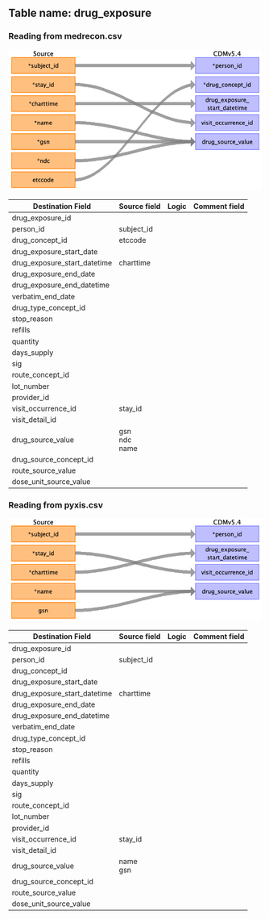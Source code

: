 ## Table name: drug_exposure

### Reading from medrecon.csv

![](md_files/image5.png)

| Destination Field | Source field | Logic | Comment field |
| --- | --- | --- | --- |
| drug_exposure_id |  |  |  |
| person_id | subject_id |  |  |
| drug_concept_id | etccode |  |  |
| drug_exposure_start_date |  |  |  |
| drug_exposure_start_datetime | charttime |  |  |
| drug_exposure_end_date |  |  |  |
| drug_exposure_end_datetime |  |  |  |
| verbatim_end_date |  |  |  |
| drug_type_concept_id |  |  |  |
| stop_reason |  |  |  |
| refills |  |  |  |
| quantity |  |  |  |
| days_supply |  |  |  |
| sig |  |  |  |
| route_concept_id |  |  |  |
| lot_number |  |  |  |
| provider_id |  |  |  |
| visit_occurrence_id | stay_id |  |  |
| visit_detail_id |  |  |  |
| drug_source_value | gsn<br>ndc<br>name |  |  |
| drug_source_concept_id |  |  |  |
| route_source_value |  |  |  |
| dose_unit_source_value |  |  |  |

### Reading from pyxis.csv

![](md_files/image6.png)

| Destination Field | Source field | Logic | Comment field |
| --- | --- | --- | --- |
| drug_exposure_id |  |  |  |
| person_id | subject_id |  |  |
| drug_concept_id |  |  |  |
| drug_exposure_start_date |  |  |  |
| drug_exposure_start_datetime | charttime |  |  |
| drug_exposure_end_date |  |  |  |
| drug_exposure_end_datetime |  |  |  |
| verbatim_end_date |  |  |  |
| drug_type_concept_id |  |  |  |
| stop_reason |  |  |  |
| refills |  |  |  |
| quantity |  |  |  |
| days_supply |  |  |  |
| sig |  |  |  |
| route_concept_id |  |  |  |
| lot_number |  |  |  |
| provider_id |  |  |  |
| visit_occurrence_id | stay_id |  |  |
| visit_detail_id |  |  |  |
| drug_source_value | name<br>gsn |  |  |
| drug_source_concept_id |  |  |  |
| route_source_value |  |  |  |
| dose_unit_source_value |  |  |  |

